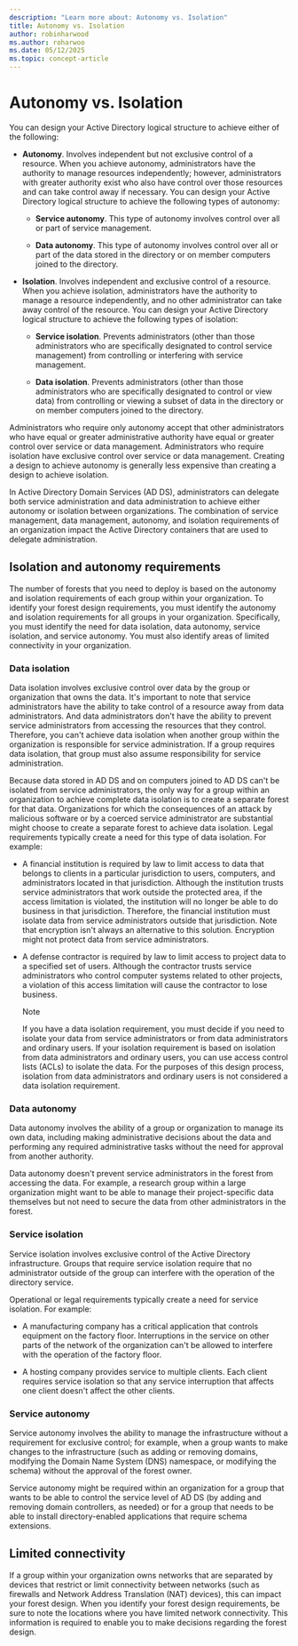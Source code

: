 ```yaml
---
description: "Learn more about: Autonomy vs. Isolation"
title: Autonomy vs. Isolation
author: robinharwood
ms.author: roharwoo
ms.date: 05/12/2025
ms.topic: concept-article
---
```


# Autonomy vs. Isolation

You can design your Active Directory logical structure to achieve either of the following:

-   **Autonomy**. Involves independent but not exclusive control of a resource. When you achieve autonomy, administrators have the authority to manage resources independently; however, administrators with greater authority exist who also have control over those resources and can take control away if necessary. You can design your Active Directory logical structure to achieve the following types of autonomy:

    -   **Service autonomy**. This type of autonomy involves control over all or part of service management.

    -   **Data autonomy**. This type of autonomy involves control over all or part of the data stored in the directory or on member computers joined to the directory.

-   **Isolation**. Involves independent and exclusive control of a resource. When you achieve isolation, administrators have the authority to manage a resource independently, and no other administrator can take away control of the resource. You can design your Active Directory logical structure to achieve the following types of isolation:

    -   **Service isolation**. Prevents administrators (other than those administrators who are specifically designated to control service management) from controlling or interfering with service management.

    -   **Data isolation**. Prevents administrators (other than those administrators who are specifically designated to control or view data) from controlling or viewing a subset of data in the directory or on member computers joined to the directory.

Administrators who require only autonomy accept that other administrators who have equal or greater administrative authority have equal or greater control over service or data management. Administrators who require isolation have exclusive control over service or data management. Creating a design to achieve autonomy is generally less expensive than creating a design to achieve isolation.

In Active Directory Domain Services (AD DS), administrators can delegate both service administration and data administration to achieve either autonomy or isolation between organizations. The combination of service management, data management, autonomy, and isolation requirements of an organization impact the Active Directory containers that are used to delegate administration.

## Isolation and autonomy requirements
The number of forests that you need to deploy is based on the autonomy and isolation requirements of each group within your organization. To identify your forest design requirements, you must identify the autonomy and isolation requirements for all groups in your organization. Specifically, you must identify the need for data isolation, data autonomy, service isolation, and service autonomy. You must also identify areas of limited connectivity in your organization.

### Data isolation
Data isolation involves exclusive control over data by the group or organization that owns the data. It's important to note that service administrators have the ability to take control of a resource away from data administrators. And data administrators don't have the ability to prevent service administrators from accessing the resources that they control. Therefore, you can't achieve data isolation when another group within the organization is responsible for service administration. If a group requires data isolation, that group must also assume responsibility for service administration.

Because data stored in AD DS and on computers joined to AD DS can't be isolated from service administrators, the only way for a group within an organization to achieve complete data isolation is to create a separate forest for that data. Organizations for which the consequences of an attack by malicious software or by a coerced service administrator are substantial might choose to create a separate forest to achieve data isolation. Legal requirements typically create a need for this type of data isolation. For example:

-   A financial institution is required by law to limit access to data that belongs to clients in a particular jurisdiction to users, computers, and administrators located in that jurisdiction. Although the institution trusts service administrators that work outside the protected area, if the access limitation is violated, the institution will no longer be able to do business in that jurisdiction. Therefore, the financial institution must isolate data from service administrators outside that jurisdiction. Note that encryption isn't always an alternative to this solution. Encryption might not protect data from service administrators.

-   A defense contractor is required by law to limit access to project data to a specified set of users. Although the contractor trusts service administrators who control computer systems related to other projects, a violation of this access limitation will cause the contractor to lose business.

    > [!NOTE]
    > If you have a data isolation requirement, you must decide if you need to isolate your data from service administrators or from data administrators and ordinary users. If your isolation requirement is based on isolation from data administrators and ordinary users, you can use access control lists (ACLs) to isolate the data. For the purposes of this design process, isolation from data administrators and ordinary users is not considered a data isolation requirement.

### Data autonomy
Data autonomy involves the ability of a group or organization to manage its own data, including making administrative decisions about the data and performing any required administrative tasks without the need for approval from another authority.

Data autonomy doesn't prevent service administrators in the forest from accessing the data. For example, a research group within a large organization might want to be able to manage their project-specific data themselves but not need to secure the data from other administrators in the forest.

### Service isolation
Service isolation involves exclusive control of the Active Directory infrastructure. Groups that require service isolation require that no administrator outside of the group can interfere with the operation of the directory service.

Operational or legal requirements typically create a need for service isolation. For example:

-   A manufacturing company has a critical application that controls equipment on the factory floor. Interruptions in the service on other parts of the network of the organization can't be allowed to interfere with the operation of the factory floor.

-   A hosting company provides service to multiple clients. Each client requires service isolation so that any service interruption that affects one client doesn't affect the other clients.

### Service autonomy
Service autonomy involves the ability to manage the infrastructure without a requirement for exclusive control; for example, when a group wants to make changes to the infrastructure (such as adding or removing domains, modifying the Domain Name System (DNS) namespace, or modifying the schema) without the approval of the forest owner.

Service autonomy might be required within an organization for a group that wants to be able to control the service level of AD DS (by adding and removing domain controllers, as needed) or for a group that needs to be able to install directory-enabled applications that require schema extensions.

## Limited connectivity
If a group within your organization owns networks that are separated by devices that restrict or limit connectivity between networks (such as firewalls and Network Address Translation (NAT) devices), this can impact your forest design. When you identify your forest design requirements, be sure to note the locations where you have limited network connectivity. This information is required to enable you to make decisions regarding the forest design.



